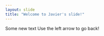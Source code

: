 ```yaml
---
layout: slide
title: "Welcome to Javier's slide!"
---
```

Some new text 
Use the left arrow to go back!
